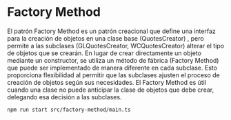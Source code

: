 # Factory Method

El patrón Factory Method es un patrón creacional que define una interfaz para la creación de objetos en una clase base (QuotesCreator) , pero permite a las subclases (GLQuotesCreator, WCQuotesCreator) alterar el tipo de objetos que se crearán. En lugar de crear directamente un objeto mediante un constructor, se utiliza un método de fábrica (Factory Method) que puede ser implementado de manera diferente en cada subclase. Esto proporciona flexibilidad al permitir que las subclases ajusten el proceso de creación de objetos según sus necesidades. El Factory Method es útil cuando una clase no puede anticipar la clase de objetos que debe crear, delegando esa decisión a las subclases.

```
npm run start src/factory-method/main.ts
```
